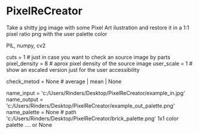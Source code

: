 # PixelReCreator
Take a shitty jpg image with some Pixel Art ilustration and restore it in a 1:1 pixel ratio png with the user palette color

PIL, numpy, cv2

 cuts = 1           # just in case you want to check an source image by parts
 pixel_density = 8  # aprox pixel density of the source image
 user_scale = 1     # show an escaled version just for the user accessibility

 check_metod = None # average | mean | None

 name_input = 'c:/Users/Rinders/Desktop/PixelReCreator/example_in.jpg'
 name_output = 'c:/Users/Rinders/Desktop/PixelReCreator/example_out_palette.png'
 name_palette = None      # path 'c:/Users/Rinders/Desktop/PixelReCreator/brick_palette.png' 1x1 color palette .... or None
